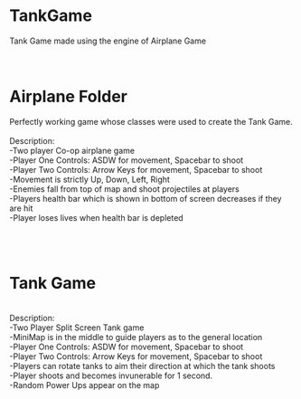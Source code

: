 # TankGame</br>
Tank Game made using the engine of Airplane Game</br>
</br>
</br>
# Airplane Folder</br>
Perfectly working game whose classes were used to create the Tank Game.</br>
</br>
Description:</br>
-Two player Co-op airplane game</br>
-Player One Controls: ASDW for movement, Spacebar to shoot</br>
-Player Two Controls: Arrow Keys for movement, Spacebar to shoot</br>
-Movement is strictly Up, Down, Left, Right</br>
-Enemies fall from top of map and shoot projectiles at players</br>
-Players health bar which is shown in bottom of screen decreases if they are hit</br>
-Player loses lives when health bar is depleted</br>
</br>
</br>
</br>

# Tank Game</br>
</br>
Description:</br>
-Two Player Split Screen Tank game</br>
-MiniMap is in the middle to guide players as to the general location</br>
-Player One Controls: ASDW for movement, Spacebar to shoot</br>
-Player Two Controls: Arrow Keys for movement, Spacebar to shoot</br>
-Players can rotate tanks to aim their direction at which the tank shoots</br>
-Player shoots and becomes invunerable for 1 second.</br>
-Random Power Ups appear on the map</br>
